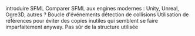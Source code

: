 introduire SFML
Comparer SFML aux engines modernes : Unity, Unreal, Ogre3D, autres ?
Boucle d'événements
détection de collisions
Utilisation de références pour éviter des copies inutiles qui semblent se faire imparfaitement anyway. 
Pas sûr de la structure utilisée
 
